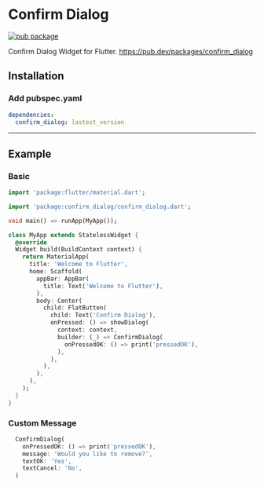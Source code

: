 # Confirm Dialog

[![pub package](https://img.shields.io/pub/v/confirm_dialog.svg)](https://pub.dartlang.org/packages/confirm_dialog)

Confirm Dialog Widget for Flutter.
https://pub.dev/packages/confirm_dialog

## Installation

### Add pubspec.yaml
``` yaml
dependencies:
  confirm_dialog: lastest_version
```
---
## Example

### Basic
``` dart
import 'package:flutter/material.dart';

import 'package:confirm_dialog/confirm_dialog.dart';

void main() => runApp(MyApp());

class MyApp extends StatelessWidget {
  @override
  Widget build(BuildContext context) {
    return MaterialApp(
      title: 'Welcome to Flutter',
      home: Scaffold(
        appBar: AppBar(
          title: Text('Welcome to Flutter'),
        ),
        body: Center(
          child: FlatButton(
            child: Text('Confirm Dialog'),
            onPressed: () => showDialog(
              context: context,
              builder: (_) => ConfirmDialog(
                onPressedOK: () => print('pressedOK'),
              ),
            ),
          ),
        ),
      ),
    );
  }
}
```

### Custom Message
``` dart
  ConfirmDialog(
    onPressedOK: () => print('pressedOK'),
    message: 'Would you like to remove?',
    textOK: 'Yes',
    textCancel: 'No',
  )
```
